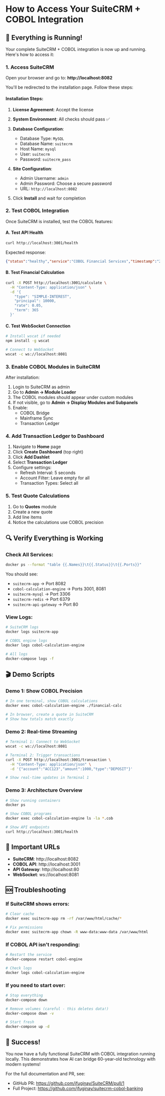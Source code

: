 # How to Access Your SuiteCRM + COBOL Integration

## 🚀 Everything is Running!

Your complete SuiteCRM + COBOL integration is now up and running. Here's how to access it:

### 1. Access SuiteCRM
Open your browser and go to: **http://localhost:8082**

You'll be redirected to the installation page. Follow these steps:

#### Installation Steps:
1. **License Agreement**: Accept the license
2. **System Environment**: All checks should pass ✅
3. **Database Configuration**:
   - Database Type: `MySQL`
   - Database Name: `suitecrm`
   - Host Name: `mysql`
   - User: `suitecrm`
   - Password: `suitecrm_pass`
   
4. **Site Configuration**:
   - Admin Username: `admin`
   - Admin Password: Choose a secure password
   - URL: `http://localhost:8082`

5. Click **Install** and wait for completion

### 2. Test COBOL Integration

Once SuiteCRM is installed, test the COBOL features:

#### A. Test API Health
```bash
curl http://localhost:3001/health
```
Expected response:
```json
{"status":"healthy","service":"COBOL Financial Services","timestamp":"2025-07-21T22:14:22.369Z"}
```

#### B. Test Financial Calculation
```bash
curl -X POST http://localhost:3001/calculate \
  -H "Content-Type: application/json" \
  -d '{
    "type": "SIMPLE-INTEREST",
    "principal": 10000,
    "rate": 0.05,
    "term": 365
  }'
```

#### C. Test WebSocket Connection
```bash
# Install wscat if needed
npm install -g wscat

# Connect to WebSocket
wscat -c ws://localhost:8081
```

### 3. Enable COBOL Modules in SuiteCRM

After installation:

1. Login to SuiteCRM as admin
2. Go to **Admin → Module Loader**
3. The COBOL modules should appear under custom modules
4. If not visible, go to **Admin → Display Modules and Subpanels**
5. Enable:
   - COBOL Bridge
   - Mainframe Sync
   - Transaction Ledger

### 4. Add Transaction Ledger to Dashboard

1. Navigate to **Home** page
2. Click **Create Dashboard** (top right)
3. Click **Add Dashlet**
4. Select **Transaction Ledger**
5. Configure settings:
   - Refresh Interval: 5 seconds
   - Account Filter: Leave empty for all
   - Transaction Types: Select all

### 5. Test Quote Calculations

1. Go to **Quotes** module
2. Create a new quote
3. Add line items
4. Notice the calculations use COBOL precision

## 🔍 Verify Everything is Working

### Check All Services:
```bash
docker ps --format "table {{.Names}}\t{{.Status}}\t{{.Ports}}"
```

You should see:
- `suitecrm-app` → Port 8082
- `cobol-calculation-engine` → Ports 3001, 8081
- `suitecrm-mysql` → Port 3306
- `suitecrm-redis` → Port 6379
- `suitecrm-api-gateway` → Port 80

### View Logs:
```bash
# SuiteCRM logs
docker logs suitecrm-app

# COBOL engine logs
docker logs cobol-calculation-engine

# All logs
docker-compose logs -f
```

## 🎬 Demo Scripts

### Demo 1: Show COBOL Precision
```bash
# In one terminal, show COBOL calculations
docker exec cobol-calculation-engine ./financial-calc

# In browser, create a quote in SuiteCRM
# Show how totals match exactly
```

### Demo 2: Real-time Streaming
```bash
# Terminal 1: Connect to WebSocket
wscat -c ws://localhost:8081

# Terminal 2: Trigger transactions
curl -X POST http://localhost:3001/transaction \
  -H "Content-Type: application/json" \
  -d '{"account":"ACC123","amount":1000,"type":"DEPOSIT"}'

# Show real-time updates in Terminal 1
```

### Demo 3: Architecture Overview
```bash
# Show running containers
docker ps

# Show COBOL programs
docker exec cobol-calculation-engine ls -la *.cob

# Show API endpoints
curl http://localhost:3001/health
```

## 📝 Important URLs

- **SuiteCRM**: http://localhost:8082
- **COBOL API**: http://localhost:3001
- **API Gateway**: http://localhost:80
- **WebSocket**: ws://localhost:8081

## 🆘 Troubleshooting

### If SuiteCRM shows errors:
```bash
# Clear cache
docker exec suitecrm-app rm -rf /var/www/html/cache/*

# Fix permissions
docker exec suitecrm-app chown -R www-data:www-data /var/www/html
```

### If COBOL API isn't responding:
```bash
# Restart the service
docker-compose restart cobol-engine

# Check logs
docker logs cobol-calculation-engine
```

### If you need to start over:
```bash
# Stop everything
docker-compose down

# Remove volumes (careful - this deletes data!)
docker-compose down -v

# Start fresh
docker-compose up -d
```

## 🎉 Success!

You now have a fully functional SuiteCRM with COBOL integration running locally. This demonstrates how AI can bridge 60-year-old technology with modern systems!

For the full documentation and PR, see:
- GitHub PR: https://github.com/jfuginay/SuiteCRM/pull/1
- Full Project: https://github.com/jfuginay/suitecrm-cobol-banking